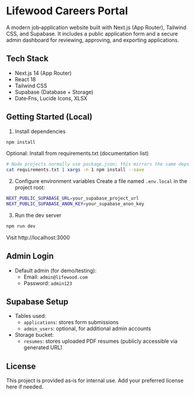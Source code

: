 # Lifewood Careers Portal

A modern job‑application website built with Next.js (App Router), Tailwind CSS, and Supabase. It includes a public application form and a secure admin dashboard for reviewing, approving, and exporting applications.


## Tech Stack
- Next.js 14 (App Router)
- React 18
- Tailwind CSS
- Supabase (Database + Storage)
- Date‑Fns, Lucide Icons, XLSX

## Getting Started (Local)
1) Install dependencies
```bash
npm install
```

Optional: Install from requirements.txt (documentation list)
```bash
# Node projects normally use package.json; this mirrors the same deps
cat requirements.txt | xargs -n 1 npm install --save
```

2) Configure environment variables
Create a file named `.env.local` in the project root:
```bash
NEXT_PUBLIC_SUPABASE_URL=your_supabase_project_url
NEXT_PUBLIC_SUPABASE_ANON_KEY=your_supabase_anon_key
```

3) Run the dev server
```bash
npm run dev
```
Visit http://localhost:3000

## Admin Login
- Default admin (for demo/testing):
  - Email: `admin@lifewood.com`
  - Password: `admin123`

## Supabase Setup
- Tables used:
  - `applications`: stores form submissions
  - `admin_users`: optional, for additional admin accounts
- Storage bucket:
  - `resumes`: stores uploaded PDF resumes (publicly accessible via generated URL)


## License
This project is provided as‑is for internal use. Add your preferred license here if needed.
